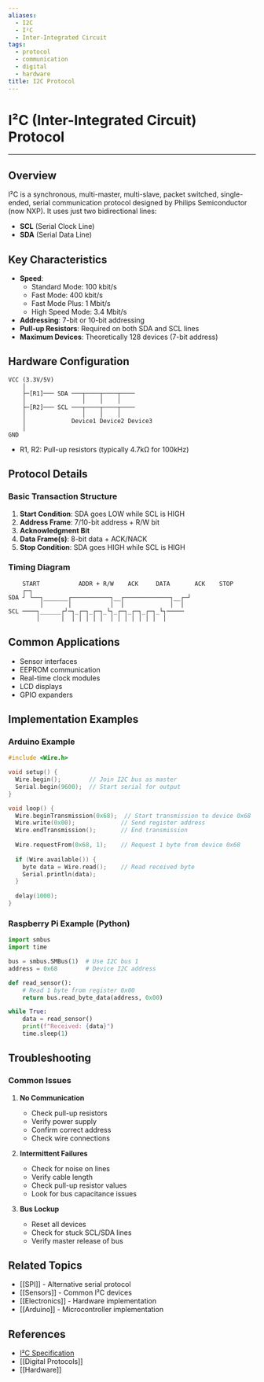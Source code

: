 ```yaml
---
aliases:
  - I2C
  - I²C
  - Inter-Integrated Circuit
tags:
  - protocol
  - communication
  - digital
  - hardware
title: I2C Protocol
---
```


# I²C (Inter-Integrated Circuit) Protocol
---

## Overview
I²C is a synchronous, multi-master, multi-slave, packet switched, single-ended, serial communication protocol designed by Philips Semiconductor (now NXP). It uses just two bidirectional lines:
- **SCL** (Serial Clock Line)
- **SDA** (Serial Data Line)

## Key Characteristics
- **Speed**: 
  - Standard Mode: 100 kbit/s
  - Fast Mode: 400 kbit/s
  - Fast Mode Plus: 1 Mbit/s
  - High Speed Mode: 3.4 Mbit/s
- **Addressing**: 7-bit or 10-bit addressing
- **Pull-up Resistors**: Required on both SDA and SCL lines
- **Maximum Devices**: Theoretically 128 devices (7-bit address)

## Hardware Configuration
```
VCC (3.3V/5V)
    │
    ├─[R1]─── SDA ───┬────┬────┬────
    │                │    │    │
    ├─[R2]─── SCL ───┬────┬────┬────
    │                │    │    │
    │             Device1 Device2 Device3
    │
GND
```
- R1, R2: Pull-up resistors (typically 4.7kΩ for 100kHz)

## Protocol Details

### Basic Transaction Structure
1. **Start Condition**: SDA goes LOW while SCL is HIGH
2. **Address Frame**: 7/10-bit address + R/W bit
3. **Acknowledgment Bit**
4. **Data Frame(s)**: 8-bit data + ACK/NACK
5. **Stop Condition**: SDA goes HIGH while SCL is HIGH

### Timing Diagram
```
    START           ADDR + R/W    ACK     DATA       ACK    STOP
    ┌─┐
SDA ┘ └──┐_______┌───────────┐__┌─────────────┐__┌─┘
         │       │           │  │             │  │
SCL ────┐______┌┘─┐_┌─┐_┌─┐_└┐_┌─┐_┌─┐_┌─┐_└┐─────
        │      │  │ │ │ │ │  │ │ │ │ │ │ │  │
```

## Common Applications
- Sensor interfaces
- EEPROM communication
- Real-time clock modules
- LCD displays
- GPIO expanders

## Implementation Examples

### Arduino Example
```cpp
#include <Wire.h>

void setup() {
  Wire.begin();        // Join I2C bus as master
  Serial.begin(9600);  // Start serial for output
}

void loop() {
  Wire.beginTransmission(0x68);  // Start transmission to device 0x68
  Wire.write(0x00);             // Send register address
  Wire.endTransmission();       // End transmission
  
  Wire.requestFrom(0x68, 1);    // Request 1 byte from device 0x68
  
  if (Wire.available()) {
    byte data = Wire.read();    // Read received byte
    Serial.println(data);
  }
  
  delay(1000);
}
```

### Raspberry Pi Example (Python)
```python
import smbus
import time

bus = smbus.SMBus(1)  # Use I2C bus 1
address = 0x68        # Device I2C address

def read_sensor():
    # Read 1 byte from register 0x00
    return bus.read_byte_data(address, 0x00)

while True:
    data = read_sensor()
    print(f"Received: {data}")
    time.sleep(1)
```

## Troubleshooting

### Common Issues
1. **No Communication**
   - Check pull-up resistors
   - Verify power supply
   - Confirm correct address
   - Check wire connections

2. **Intermittent Failures**
   - Check for noise on lines
   - Verify cable length
   - Check pull-up resistor values
   - Look for bus capacitance issues

3. **Bus Lockup**
   - Reset all devices
   - Check for stuck SCL/SDA lines
   - Verify master release of bus

## Related Topics
- [[SPI]] - Alternative serial protocol
- [[Sensors]] - Common I²C devices
- [[Electronics]] - Hardware implementation
- [[Arduino]] - Microcontroller implementation

## References
- [I²C Specification](https://www.nxp.com/docs/en/user-guide/UM10204.pdf)
- [[Digital Protocols]]
- [[Hardware]]
